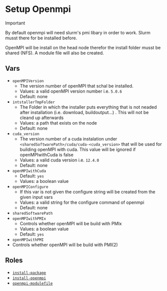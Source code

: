 # Setup Openmpi
> [!IMPORTANT]
> By default openmpi will need slurm's pmi libary in order to work. Slurm musst there for be installed before.

OpenMPI will be install on the head node therefor the install folder musst be shared (NFS). A module file will also be created.
## Vars
- `openMPIVersion`
  -  The version number of openMPI that schal be installed.
  -  Values: a valid openMPI version number i.e. `5.0.6`
  -  Default: none
- `intstallerTmpFolder`
  -  The Folder in which the installer puts everything that is not neaded after installation (i.e. download, buildoutput...) . This will not be cleand up afterwards
  -  Values: a path that exists on the node
  -  Default: none
- `cuda_version`
  -  The version number of a cuda instalation under `<sharedSoftwarePath>/cuda/cuda-<cuda_version>` that will be used for building openMPI with cuda. This value will be ignored if openMPIwithCuda is false
  -  Values: a valid cuda version i.e. `12.4.0`
  -  Default: none
- `openMPIwithCuda`
  - Default: `yes`
  - Values: a boolean value
- `openMPIConfigure`
  -  If this var is not given the configure string will be created from the given input vars 
  -  Values: a valid string for the configure command of openmpi
  -  Default: none
- `sharedSoftwarePath`
- `openMPIwithPMIx`
  -  Controls whether openMPI will be build with PMIx 
  -  Values: a boolean value
  -  Default: `yes`
-  `openMPIwithPMI`
  -  Controls whether openMPI will be build with PMI(2)

## Roles
- [`install-package`](../../roles/install-package)
- [`install-openmpi`](../../roles/install-openmpi)
- [`openmpi-modulefile`](../../roles/openmpi-modulefile)
